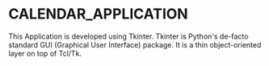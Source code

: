 # CALENDAR_APPLICATION
This Application is developed using Tkinter. Tkinter is Python's de-facto standard GUI (Graphical User Interface) package. It is a thin object-oriented layer on top of Tcl/Tk.
